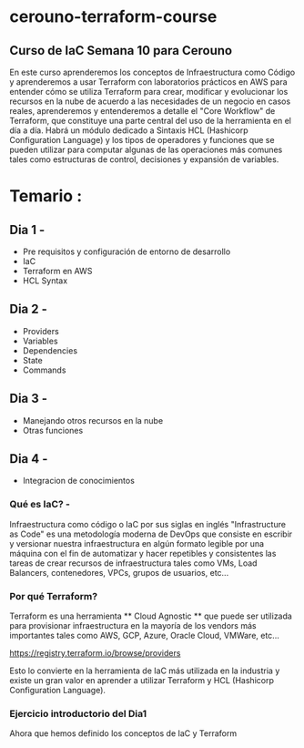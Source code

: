 # cerouno-terraform-course
## Curso de IaC Semana 10 para Cerouno

En este curso aprenderemos los conceptos de Infraestructura como Código y aprenderemos a usar Terraform con laboratorios prácticos en AWS para entender cómo se utiliza Terraform para crear, modificar y evolucionar los recursos en la nube de acuerdo a las necesidades de un negocio en casos reales, aprenderemos y entenderemos a detalle el "Core Workflow" de Terraform, que constituye una parte central del uso de la herramienta en el día a día. Habrá un módulo dedicado a Sintaxis HCL (Hashicorp Configuration Language) y los tipos de operadores y funciones que se pueden utilizar para computar algunas de las operaciones más comunes tales como estructuras de control, decisiones y expansión de variables. 

# Temario : 
## Dia 1 - 
* Pre requisitos y configuración de entorno de desarrollo
* IaC
* Terraform en AWS
* HCL Syntax
## Dia 2 - 
* Providers
* Variables
* Dependencies
* State
* Commands
## Dia 3 - 
* Manejando otros recursos en la nube
* Otras funciones
## Dia 4 - 
* Integracion de conocimientos

### Qué es IaC? - 
Infraestructura como código o IaC por sus siglas en inglés "Infrastructure as Code" es una metodología moderna de DevOps que consiste en escribir y versionar nuestra infraestructura en algún formato legible por una máquina con el fin de automatizar y hacer repetibles y consistentes las tareas de crear recursos de infraestructura tales como VMs, Load Balancers, contenedores, VPCs, grupos de usuarios, etc...

### Por qué Terraform?
Terraform es una herramienta ** Cloud Agnostic ** que puede ser utilizada para provisionar infraestructura en la mayoría de los vendors más importantes tales como AWS, GCP, Azure, Oracle Cloud, VMWare, etc...

https://registry.terraform.io/browse/providers

Esto lo convierte en la herramienta de IaC más utilizada en la industria y existe un gran valor en aprender a utilizar Terraform y HCL (Hashicorp Configuration Language).


### Ejercicio introductorio del Dia1
Ahora que hemos definido los conceptos de IaC y Terraform 
